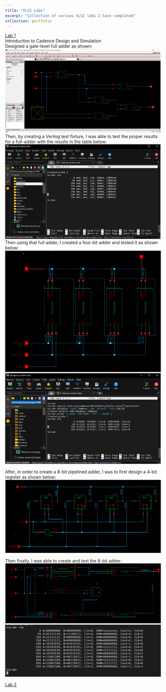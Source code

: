 ```yaml
---
title: "VLSI Labs"
excerpt: "Collection of various VLSI labs I have completed"
collection: portfolio
---
```


<u>Lab 1</u><br>
Introduction to Cadence Design and Simulation<br>
Designed a gate-level full adder as shown: <br><img src = "/images/Lab1FA.png"><br> Then, by creating a Verilog test fixture, I was able to test the proper results for a full-adder with the results in the table below: <br><img src = "/images/Lab1FATest.png"><br> 
Then using that full adder, I created a four-bit adder and tested it as shown below: <br>
<img src = "/images/Lab1FBA.png"><img src = "/images/Lab1FBATest.png"> <br>

After, in order to create a 8-bit pipelined adder, I was to first design a 4-bit register as shown below: <br>
<img src = "/images/Lab1_4bitreg.png"> <br>

Then finally, I was able to create and test the 8-bit adder: <br>
<img src = "/images/Lab1_8bitAdder.png"><img src = "/images/Lab1_8bitAdderTest.png"> <br>

<u>Lab 2</u><br>


